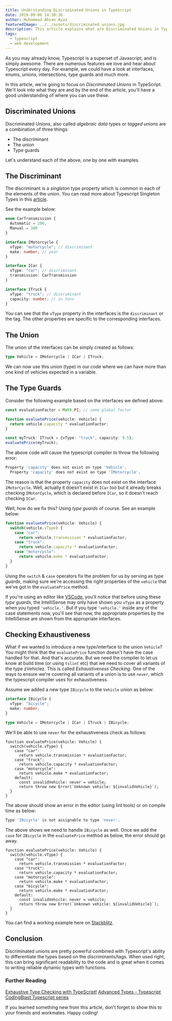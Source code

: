 ```yaml
---
title: Understanding Discriminated Unions in Typescript
date: 2019-09-06 14:30:36
author: Muhammad Ahsan Ayaz
featuredImage: ../../assets/discriminated_unions.jpg
description: This article explains what are Discriminated Unions in Typescript and how we can use them.
tags:
  - typescript
  - web development
---
```


As you may already know, Typescript is a superset of Javascript; and is simply awesome. There are numerous features we love and hear about Typescript every day. For example, we could have a look at interfaces, enums, unions, intersections, type guards and much more.

In this article, we're going to focus on _Discriminated Unions_ in TypeScript. We'll look into what they are and by the end of the article, you'll have a good understanding of where you can use these.

## Discriminated Unions
Discriminated Unions, also called _algebraic data_ types or _tagged unions_ are a combination of three things:

* The discriminant
* The union
* Type guards

Let's understand each of the above, one by one with examples.


## The Discriminant

The discriminant is a _singleton_ type property which is common in each of the elements of the union. You can read more about Typescript Singleton Types in this [article](https://medium.com/@tar.viturawong/using-typescripts-singleton-types-in-practice-f8b20b1ec3a6).

See the example below:

```typescript
enum CarTransmission {
  Automatic = 200,
  Manual = 300
}

interface IMotorcycle {
  vType: "motorcycle"; // discriminant
  make: number; // year
}

interface ICar {
  vType: "car"; // discriminant
  transmission: CarTransmission
}

interface ITruck {
  vType: "truck"; // discriminant
  capacity: number; // in tons
}
```


You can see that the `vType` property in the interfaces is the `discriminant` or the tag. The other properties are specific to the corresponding interfaces.

## The Union

The union of the interfaces can be simply created as follows:

```typescript
type Vehicle = IMotorcycle | ICar | ITruck;
```

We can now use this union (type) in our code where we can have more than one kind of vehicles expected in a variable.

## The Type Guards

Consider the following example based on the interfaces we defined above:

```typescript
const evaluationFactor = Math.PI; // some global factor

function evaluatePrice(vehicle: Vehicle) {
  return vehicle.capacity * evaluationFactor;
}

const myTruck: ITruck = {vType: "truck", capacity: 9.5};
evaluatePrice(myTruck);
```


The above code will cause the typescript compiler to throw the following error:

```bash
Property 'capacity' does not exist on type 'Vehicle'.
  Property 'capacity' does not exist on type 'IMotorcycle'.
```

The reason is that the property `capacity` does not exist on the interface `IMotorCycle`. Well, actually it doesn't exist in `ICar` too but it already breaks checking `IMotorCycle`, which is declared before `ICar`, so it doesn't reach checking `ICar`.

Well, how do we fix this? Using _type guards_ of course. See an example below:

```typescript
function evaluatePrice(vehicle: Vehicle) {
  switch(vehicle.vType) {
    case "car":
      return vehicle.transmission * evaluationFactor;
    case "truck":
      return vehicle.capacity * evaluationFactor;
    case "motorcycle":
      return vehicle.make * evaluationFactor;
  }
}
```

Using the `switch` & `case` operators fix the problem for us by serving as _type guards_, making sure we're accessing the right properties of the `vehicle` that we've got in the `evaluatePrice` method.

If you're using an editor like [VSCode](https://code.visualstudio.com/), you'll notice that before using these _type guards_, the IntelliSense may only have shown you `vType` as a property when you typed `'vehicle.'`. But if you type `'vehicle.'` inside any of the case statements now, you'll see that now, the appropriate properties by the IntelliSense are shown from the appropriate interfaces.

## Checking Exhaustiveness

What if we wanted to introduce a new type/interface to the union `Vehicle`? You might think that the `evaluatePrice` function doesn't have the case handled for that. And that's accurate. But we need the compiler to let us know at build time (or using `tslint` etc) that we need to cover all variants of the type zVehiclez. This is called _Exhaustiveness Checking_. One of the ways to ensure we're covering all variants of a union is to use `never`, which the typescript compiler uses for exhaustiveness.

Assume we added a new type `IBicycle` to the `Vehicle` union as below:

```typescript
interface IBicycle {
  vType: "bicycle";
  make: number;
}

type Vehicle = IMotorcycle | ICar | ITruck | IBicycle;
```


We'll be able to use `never` for the exhaustiveness check as follows:

```typescript{9-11}
function evaluatePrice(vehicle: Vehicle) {
  switch(vehicle.vType) {
    case "car":
      return vehicle.transmission * evaluationFactor;
    case "truck":
      return vehicle.capacity * evaluationFactor;
    case "motorcycle":
      return vehicle.make * evaluationFactor;
    default:
      const invalidVehicle: never = vehicle;
      return throw new Error(`Unknown vehicle: ${invalidVehicle}`);
  }
}
```

The above should show an error in the editor (using lint tools) or on compile time as below:

```bash
Type 'IBicycle' is not assignable to type 'never'.
```

The above shows we need to handle `IBicycle` as well. Once we add the `case` for `IBicycle` in the `evaluatePrice` method as below, the error should go away.

```typescript{9,10}
function evaluatePrice(vehicle: Vehicle) {
  switch(vehicle.vType) {
    case "car":
      return vehicle.transmission * evaluationFactor;
    case "truck":
      return vehicle.capacity * evaluationFactor;
    case "motorcycle":
      return vehicle.make * evaluationFactor;
    case "bicycle":
      return vehicle.make * evaluationFactor;
    default:
      const invalidVehicle: never = vehicle;
      return throw new Error(`Unknown vehicle: ${invalidVehicle}`);
  }
}
```

You can find a working example here on [Stackblitz](https://stackblitz.com/edit/discriminated-unions-typescript).


## Conclusion

Discriminated unions are pretty powerful combined with Typescript's ability to differentiate the types based on the discriminants/tags. When used right, this can bring significant readability to the code and is great when it comes to writing reliable dynamic types with functions.

### Further Reading

[Exhaustive Type Checking with TypeScript!](https://dev.to/babak/exhaustive-type-checking-with-typescript-4l3f)
[Advanced Types - Typescript](https://www.typescriptlang.org/docs/handbook/advanced-types.html)
[CodingBlast Typescript series](https://codingblast.com/series/typescript/)

If you learned something new from this article, don't forget to show this to your friends and workmates. Happy coding!
